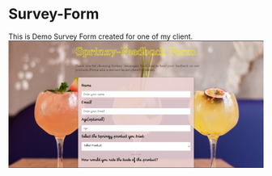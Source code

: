 # Survey-Form
This is Demo Survey Form created for one of my client.
![Cover Photo](coverphoto.png)
